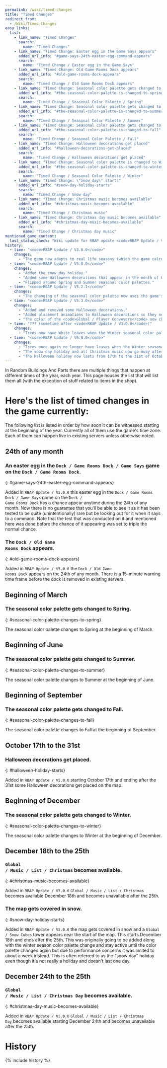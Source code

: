 ```yaml
---
permalink: /wiki/timed-changes
title: "Timed Changes"
redirect_from:
  - /Wiki/Timed-Changes
easy_links:
  list:
    - link_name: "Timed Changes"
      search:
        name: "Timed Changes"
    - link_name: "Timed Change: Easter egg in the Game Says appears"
      added_url_info: "#game-says-24th-easter-egg-command-appears"
      search:
        name: "Timed Change / Easter egg in the Game Says"
    - link_name: "Timed Change: Old Game Rooms Dock appears"
      added_url_info: "#old-game-rooms-dock-appears"
      search:
        name: "Timed Change / Old Game Rooms Dock appears"
    - link_name: "Timed Change: Seasonal color palette gets changed to Spring"
      added_url_info: "#the-seasonal-color-palette-is-changed-to-spring"
      search:
        name: "Timed Change / Seasonal Color Palette / Spring"
    - link_name: "Timed Change: Seasonal color palette gets changed to Summer"
      added_url_info: "#the-seasonal-color-palette-is-changed-to-summer"
      search:
        name: "Timed Change / Seasonal Color Palette / Summer"
    - link_name: "Timed Change: Seasonal color palette gets changed to Fall"
      added_url_info: "#the-seasonal-color-palette-is-changed-to-fall"
      search:
        name: "Timed Change / Seasonal Color Palette / Fall"
    - link_name: "Timed Change: Halloween decorations get placed"
      added_url_info: "#halloween-decorations-get-placed"
      search:
        name: "Timed Change / Halloween decorations get placed"
    - link_name: "Timed Change: Seasonal color palette is changed to Winter"
      added_url_info: "#the-seasonal-color-palette-is-changed-to-winter"
      search:
        name: "Timed Change / Seasonal Color Palette / Winter"
    - link_name: "Timed Change: \"Snow day\" starts"
      added_url_info: "#snow-day-holiday-starts"
      search:
        name: "Timed Change / Snow day"
    - link_name: "Timed Change: Christmas music becomes available"
      added_url_info: "#christmas-music-becomes-available"
      search:
        name: "Timed Change / Christmas music"
    - link_name: "Timed Change: Christmas day music becomes available"
      added_url_info: "#christmas-day-music-becomes-available"
      search:
        name: "Timed Change / Christmas day music"
mentioned_game_content:
  last_status_check: "Wiki update for RBAP update <code>RBAP Update / V5.2.0</code>"
history:
  - time: "<code>RBAP Update / V3.0.0</code>"
    changes:
      - "The game now adapts to real life seasons (which the game calculates using the UTC time zone). Note that it only uses months and not days."
  - time: "<code>RBAP Update / V5.0.0</code>"
    changes:
      - "Added the snow day holiday."
      - "Added some Halloween decorations that appear in the month of October."
      - "Flipped around Spring and Summer seasonal color palettes."
  - time: "<code>RBAP Update / V5.2.1</code>"
    changes:
      - "The changing of the seasonal color palette now uses the game's time zone instead of still unintentionally using UTC."
  - time: "<code>RBAP Update / V5.3.0</code>"
    changes:
      - "Added and removed some Halloween decorations."
      - "Added placement animations to Halloween decorations so they no longer appear out of nowhere."
      - "The color of the <code>Global / Player Conveyors</code> now changes to Orange while the Halloween decorations are placed."
  - time: "??? (sometime after <code>RBAP Update / V3.0.0</code>)"
    changes:
      - "Trees now have White leaves when the Winter seasonal color palette is used."
  - time: "<code>RBAP Update / V6.0.0</code>"
    changes:
      - "Trees once again no longer have leaves when the Winter seasonal color palette is used."
      - "The snow day holiday and all Christmas music now go away after the 25th instead of the 26th."
      - "The Halloween holiday now lasts from 17th to the 31st of October instead of being active the entire month."
---
```


In Random Buildings And Parts there are multiple things that happen at different times of the year, each year. This page houses the list that will list them all (with the exception of stuff related to items in the shop).

# Here's the list of timed changes in the game currently:

The following list is listed in order by how soon it can be witnessed starting at the beginning of the year. Currently all of them use the game's time zone. Each of them can happen live in existing servers unless otherwise noted.

## 24th of any month

### An easter egg in the <code>Dock / Game Rooms Dock / Game Says</code> game on the <code>Dock / Game Rooms Dock</code>.
{: #game-says-24th-easter-egg-command-appears}

Added in <code>RBAP Update / V5.0.0</code> this easter egg in the <code>Dock / Game Rooms Dock / Game Says</code> game on the <code>Dock / Game Rooms Dock</code> has a chance appear anytime during the 24th of any month. Now there is no guarantee that you'll be able to see it as it has been tested to be quite (unintentionally) rare but be looking out for it when it says to a command. Note that the test that was conducted on it and mentioned here was done before the chance of it appearing was set to triple the normal chance.

### The <code>Dock / Old Game Rooms Dock</code> appears.
{: #old-game-rooms-dock-appears}

Added in <code>RBAP Update / V5.0.0</code> the <code>Dock / Old Game Rooms Dock</code> appears on the 24th of any month. There is a 15-minute warning time frame before the dock is removed in existing servers.

## Beginning of March

### The seasonal color palette gets changed to Spring.
{: #seasonal-color-palette-changes-to-spring}

The seasonal color palette changes to Spring at the beginning of March.

## Beginning of June

### The seasonal color palette gets changed to Summer.
{: #seasonal-color-palette-changes-to-summer}

The seasonal color palette changes to Summer at the beginning of June.

## Beginning of September

### The seasonal color palette gets changed to Fall.
{: #seasonal-color-palette-changes-to-fall}

The seasonal color palette changes to Fall at the beginning of September.

## October 17th to the 31st

### Halloween decorations get placed.
{: #halloween-holiday-starts}

Added in <code>RBAP Update / V5.0.0</code> starting October 17th and ending after the 31st some Halloween decorations get placed on the map.

## Beginning of December

### The seasonal color palette gets changed to Winter.
{: #seasonal-color-palette-changes-to-winter}

The seasonal color palette changes to Winter at the beginning of December.

## December 18th to the 25th

### <code text="Christmas music">Global / Music / List / Christmas</code> becomes available.
{: #christmas-music-becomes-available}

Added in <code>RBAP Update / V5.0.0</code> <code text="Christmas music">Global / Music / List / Christmas</code> becomes available December 18th and becomes unavailable after the 25th.

### The map gets covered in snow.
{: #snow-day-holiday-starts}

Added in <code>RBAP Update / V5.0.0</code> the map gets covered in snow and a <code>Global / Snow Cubes</code> tower appears near the start of the map. This starts December 18th and ends after the 25th. This was originally going to be added along with the winter season color palette change and stay active until the color palette changed again but due to performance concerns it was limited to about a week instead. This is often referred to as the "snow day" holiday even though it's not really a holiday and doesn't last one day.

## December 24th to the 25th

### <code text="Christmas day music">Global / Music / List / Christmas Day</code> becomes available.
{: #christmas-day-music-becomes-available}

Added in <code>RBAP Update / V5.0.0</code> <code text="Christmas day music">Global / Music / List / Christmas Day</code> becomes available starting December 24th and becomes unavailable after the 25th.

# History

{% include history %}